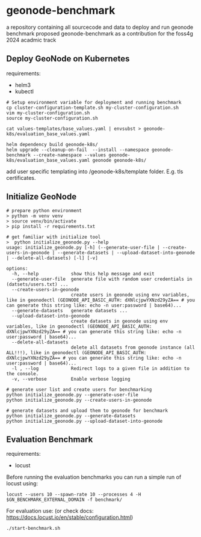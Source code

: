# geonode-benchmark
a repository containing all sourcecode and data to deploy and run geonode benchmark proposed geonode-benchmark as a contribution for the foss4g 2024 acadmic track

## Deploy GeoNode on Kubernetes

requirements:
- helm3
- kubectl

```
# Setup environment variable for deployment and running benchmark
cp cluster-configuration-template.sh my-cluster-configuration.sh
vim my-cluster-configuration.sh
source my-cluster-configuration.sh

cat values-templates/base_values.yaml | envsubst > geonode-k8s/evaluation_base_values.yaml

helm dependency build geonode-k8s/
helm upgrade --cleanup-on-fail  --install --namespace geonode-benchmark --create-namespace --values geonode-k8s/evaluation_base_values.yaml geonode geonode-k8s/
```

add user specific templating into /geonode-k8s/template folder. E.g. tls certificates.

## Initialize GeoNode

```
# prepare python environment
> python -m venv venv
> source venv/bin/activate
> pip install -r requirements.txt

# get familiar with initialize tool
>  python initialize_geonode.py --help
usage: initialize_geonode.py [-h] (--generate-user-file | --create-users-in-geonode | --generate-datasets | --upload-dataset-into-geonode | --delete-all-datasets) [-l] [-v]

options:
  -h, --help            show this help message and exit
  --generate-user-file  generate file with random user credentials in (datsets/users.txt) ...
  --create-users-in-geonode
                        create users in geonode using env variables, like in geonodectl (GEONODE_API_BASIC_AUTH: dXNlcjpwYXNzd29yZA== # you can generate this string like: echo -n user:password | base64)...
  --generate-datasets   generate datasets ...
  --upload-dataset-into-geonode
                        create datasets in geonode using env variables, like in geonodectl (GEONODE_API_BASIC_AUTH: dXNlcjpwYXNzd29yZA== # you can generate this string like: echo -n user:password | base64)...
  --delete-all-datasets
                        delete all datasets from geonode instance (all ALL!!!), like in geonodectl (GEONODE_API_BASIC_AUTH: dXNlcjpwYXNzd29yZA== # you can generate this string like: echo -n user:password | base64)...
  -l , --log            Redirect logs to a given file in addition to the console.
  -v, --verbose         Enable verbose logging

# generate user list and create users for benchmarking
python initialize_geonode.py --generate-user-file
python initialize_geonode.py --create-users-in-geonode

# generate datasets and upload them to geonode for benchmark
python initialize_geonode.py --generate-datasets
python initialize_geonode.py --upload-dataset-into-geonode
```

## Evaluation Benchmark

requirements:
- locust

Before running the evaluation benchmarks you can run a simple run of locust using:
```
locust --users 10 --spawn-rate 10 --processes 4 -H $GN_BENCHMARK_EXTERNAL_DOMAIN -f benchmark/
```

For evaluation use: (or check docs: https://docs.locust.io/en/stable/configuration.html)
```
./start-benchmark.sh 
```